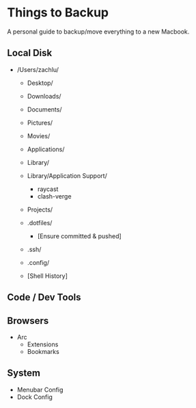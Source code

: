 Things to Backup
================

A personal guide to backup/move everything to a new Macbook.

## Local Disk

- /Users/zachlu/
  - Desktop/
  - Downloads/
  - Documents/
  - Pictures/
  - Movies/
  - Applications/

  - Library/
  - Library/Application Support/
    - raycast
    - clash-verge

  - Projects/

  - .dotfiles/
    - [Ensure committed & pushed]
  - .ssh/
  - .config/

  - [Shell History]

## Code / Dev Tools


## Browsers

- Arc
  - Extensions
  - Bookmarks


## System

- Menubar Config
- Dock Config
